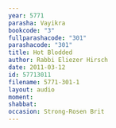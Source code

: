 ```yaml
---
year: 5771
parasha: Vayikra
bookcode: "3"
fullparashacode: "301"
parashacode: "301"
title: Hot Blodded
author: Rabbi Eliezer Hirsch
date: 2011-03-12
id: 57713011
filename: 5771-301-1
layout: audio
moment: 
shabbat: 
occasion: Strong-Rosen Brit
---
```


